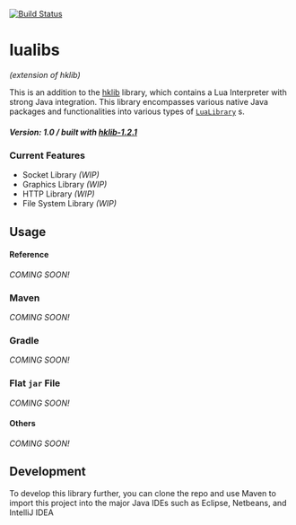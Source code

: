 [![Build Status](https://travis-ci.com/theKayani/hklib-lualibs.svg?branch=main)](https://travis-ci.com/github/theKayani/hklib-lualibs)

# lualibs
_(extension of hklib)_

This is an addition to the [hklib](https://github.com/theKayani/hklib)
library, which contains a Lua Interpreter with strong Java
integration. This library encompasses various native Java packages and
functionalities into various types of [`LuaLibrary`](https://javadoc.io/doc/com.thekayani/hklib/latest/com/hk/lua/package-summary.html) s.

##### Version: 1.0 / _built with_ [_hklib-1.2.1_](https://mvnrepository.com/artifact/com.thekayani/hklib/1.2.1)

### Current Features
- Socket Library _(WIP)_
- Graphics Library _(WIP)_
- HTTP Library _(WIP)_
- File System Library _(WIP)_

## Usage

#### Reference
_COMING SOON!_

### Maven
_COMING SOON!_

### Gradle
_COMING SOON!_

### Flat `jar` File
_COMING SOON!_

#### Others
_COMING SOON!_

## Development

To develop this library further, you can clone the repo and use Maven to
import this project into the major Java IDEs such as Eclipse, Netbeans, and IntelliJ IDEA